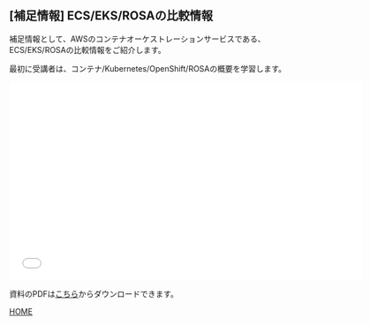 ## [補足情報] ECS/EKS/ROSAの比較情報

補足情報として、AWSのコンテナオーケストレーションサービスである、ECS/EKS/ROSAの比較情報をご紹介します。

最初に受講者は、コンテナ/Kubernetes/OpenShift/ROSAの概要を学習します。

<embed src="docs/pdf/2023-ecs-eks-rosa.pdf#&scrollbar=0&view=Fit&viewrect=0,0,570,0" width="640" height="360" hspace="0" vspace="0">

資料のPDFは[こちら](../../docs/pdf/2023-ecs-eks-rosa.pdf)からダウンロードできます。

[HOME](../../README.md)
